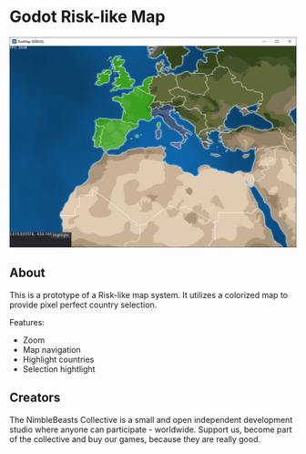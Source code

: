 # Godot Risk-like Map

![Title](screenshot.png)

## About

This is a prototype of a Risk-like map system. It utilizes a colorized map to provide pixel perfect country selection.

Features:

- Zoom
- Map navigation
- Highlight countries
- Selection hightlight

## Creators

​The NimbleBeasts Collective is a small and open independent development studio where anyone can participate - worldwide. Support us, become part of the collective and buy our games, because they are really good.
